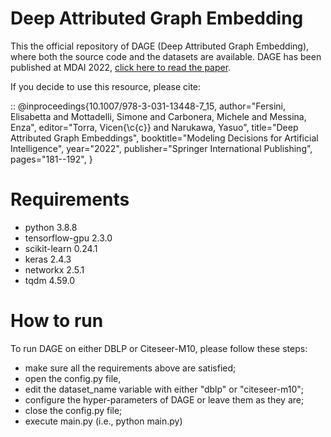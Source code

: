 # Deep Attributed Graph Embedding
This the official repository of DAGE (Deep Attributed Graph Embedding), where both the source code and the datasets are available.
DAGE has been published at MDAI 2022, [click here to read the paper](https://link.springer.com/chapter/10.1007/978-3-031-13448-7_15). 

If you decide to use this resource, please cite:

::
@inproceedings{10.1007/978-3-031-13448-7_15,
  author="Fersini, Elisabetta and Mottadelli, Simone and Carbonera, Michele and Messina, Enza",
  editor="Torra, Vicen{\c{c}} and Narukawa, Yasuo",
  title="Deep Attributed Graph Embeddings",
  booktitle="Modeling Decisions for Artificial Intelligence",
  year="2022",
  publisher="Springer International Publishing",
  pages="181--192",
}

# Requirements
- python 3.8.8
- tensorflow-gpu 2.3.0 
- scikit-learn 0.24.1 
- keras 2.4.3 
- networkx 2.5.1 
- tqdm 4.59.0 

# How to run
To run DAGE on either DBLP or Citeseer-M10, please follow these steps:
- make sure all the requirements above are satisfied;
- open the config.py file,
- edit the dataset_name variable with either "dblp" or "citeseer-m10";
- configure the hyper-parameters of DAGE or leave them as they are;
- close the config.py file;
- execute main.py (i.e., python main.py)
